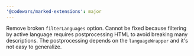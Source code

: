 ```yaml
---
'@codewars/marked-extensions': major
---
```


Remove broken `filterLanguages` option. Cannot be fixed because filtering by active language requires postprocessing HTML to avoid breaking many descriptions. The postprocessing depends on the `languageWrapper` and it's not easy to generalize.
